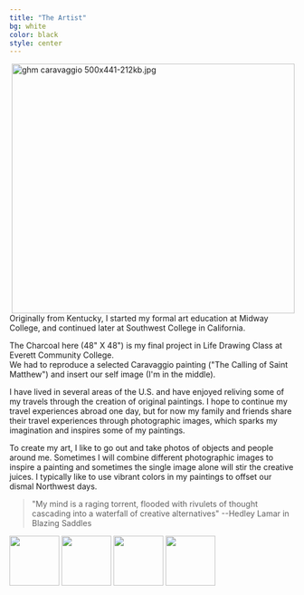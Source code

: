 ```yaml
---
title: "The Artist"
bg: white
color: black
style: center
---
```

<img align="right" alt="ghm caravaggio 500x441-212kb.jpg" width="500" height="441" src="https://cloud.githubusercontent.com/assets/300046/17812530/ad33b3e8-65e4-11e6-9839-18b7c90bba6e.jpg">
Originally from Kentucky, I started my formal art education at Midway College, and continued later at Southwest College in California. 

The Charcoal here (48" X 48") is my final project in Life Drawing Class at Everett Community College.	 
We had to reproduce a selected Caravaggio painting ("The Calling of Saint Matthew") 
and insert our self image (I'm in the middle).

I have lived in several areas of the U.S. and have enjoyed reliving some of my travels through the creation of original paintings. 
I hope to continue my travel experiences abroad one day, but for now my family and friends share their travel experiences through photographic images, which sparks my imagination and inspires some of my paintings. 

To create my art, I like to go out and take photos of objects and people around me. Sometimes I will combine different photographic images to inspire a painting and sometimes the single image alone will stir the creative juices. I typically like to use vibrant colors in my paintings to offset our dismal Northwest days.	 
 	 	 
> "My mind is a raging torrent, flooded with rivulets of thought cascading into a waterfall of creative alternatives" --Hedley Lamar in Blazing Saddles

<form id="form1">
<div id="rotator">
<img alt="" src="http://ghmgallery.com/images/KillingTime_thumb.jpg" height="88">
<img alt="" src="http://www.ghmgallery.com/images/AGentleman_thumb.jpg" height="88">
<img alt="" src="http://www.ghmgallery.com/images/MrChickadee_thumb.jpg" height="88">
<img alt="" src="http://www.ghmgallery.com/images/WhoosThere_thumb.jpg" height="88">
<!--
<img alt="" src="http://www.aspsnippets.com/images/Blue/Logo.png" height="500" />
<img alt="" src="http://jqueryfaqs.com/images/Blue/Logo.png" height="500" />
<img alt="" src="http://www.aspforums.net/images/blue/Logo.png" height="500" />
-->
</div>
</form>
